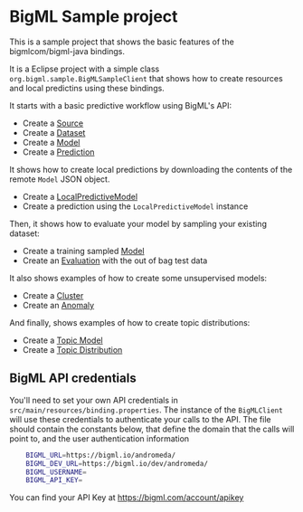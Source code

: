 BigML Sample project
====================

This is a sample project that shows the basic features of the
bigmlcom/bigml-java bindings.

It is a Eclipse project with a simple class
`org.bigml.sample.BigMLSampleClient` that shows how to create resources and
local predictins using these bindings.

It starts with a basic predictive workflow using BigML's API:

  - Create a [Source](https://bigml.com/api/sources)
  - Create a [Dataset](https://bigml.com/api/datasets)
  - Create a [Model](https://bigml.com/api/models)
  - Create a [Prediction](https://bigml.com/api/prediction)

It shows how to create local predictions by downloading the contents
of the remote `Model` JSON object.

  - Create a [LocalPredictiveModel](https://github.com/bigmlcom/bigml-java/blob/master/src/main/java/org/bigml/binding/LocalPredictiveModel.java)
  - Create a prediction using the `LocalPredictiveModel` instance

Then, it shows how to evaluate your model by sampling your existing dataset:

  - Create a training sampled [Model](https://bigml.com/api/models)
  - Create an [Evaluation](https://bigml.com/api/evaluations) with the out of
    bag test data

It also shows examples of how to create some unsupervised models:

  -  Create a [Cluster](https://bigml.com/api/clusters)
  -  Create an [Anomaly](https://bigml.com/api/anomalies)

And finally, shows examples of how to create topic distributions:

  -  Create a [Topic Model](https://bigml.com/api/topicmodels)
  -  Create a [Topic Distribution](https://bigml.com/api/topicdistributions)

BigML API credentials
---------------------

You'll need to set your own API credentials in
`src/main/resources/binding.properties`. The instance of the `BigMLClient`
will use these credentials to authenticate your calls to the API. The file
should contain the constants below, that define the domain that
the calls will point to, and the user authentication information

``` bash
    BIGML_URL=https://bigml.io/andromeda/
    BIGML_DEV_URL=https://bigml.io/dev/andromeda/
    BIGML_USERNAME=
    BIGML_API_KEY=
```

You can find your API Key at https://bigml.com/account/apikey
